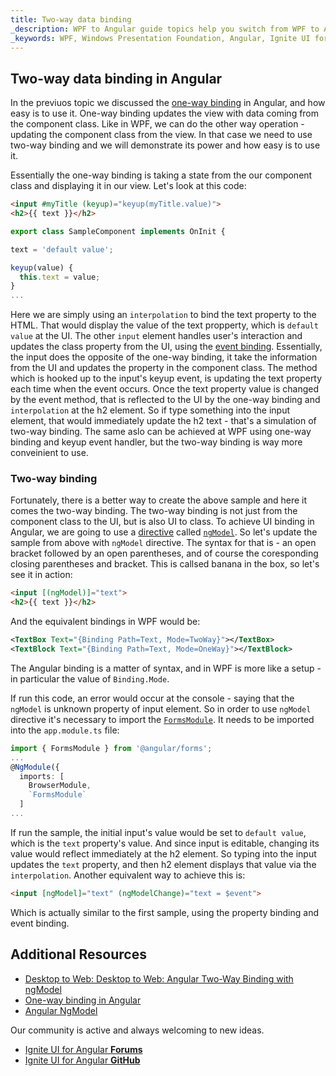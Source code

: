 ```yaml
---
title: Two-way data binding
_description: WPF to Angular guide topics help you switch from WPF to Angular.
_keywords: WPF, Windows Presentation Foundation, Angular, Ignite UI for Angular, two-way, binding
---
```


## Two-way data binding in Angular

In the previuos topic we discussed the [one-way binding](one_way_binding.md) in Angular, and how easy is to use it. One-way binding updates the view with data coming from the component class. Like in WPF, we can do the other way operation - updating the component class from the view. In that case we need to use two-way binding and we will demonstrate its power and how easy is to use it.

Essentially the one-way binding is taking a state from the our component class and displaying it in our view. Let's look at this code:
```html
<input #myTitle (keyup)="keyup(myTitle.value)">
<h2>{{ text }}</h2>
```
```typescript
export class SampleComponent implements OnInit {

text = 'default value';

keyup(value) {
  this.text = value;
}
...
```
Here we are simply using an `interpolation` to bind the text property to the HTML. That would display the value of the text propperty, which is `default value` at the UI. The other `input` element handles user's interaction and updates the class property from the UI, using the [event binding](angular_events.md). Essentially, the input does the opposite of the one-way binding, it take the information from the UI and updates the property in the component class. The method which is hooked up to the input's keyup event, is updating the text property each time when the event occurs. Once the text property value is changed by the event method, that is reflected to the UI by the one-way binding and `interpolation` at the h2 element. So if type something into the input element, that would immediately update the h2 text - that's a simulation of two-way binding. The same aslo can be achieved at WPF using one-way binding and keyup event handler, but the two-way binding is way more conveinient to use.

### Two-way binding

Fortunately, there is a better way to create the above sample and here it comes the two-way binding. The two-way binding is not just from the component class to the UI, but is also UI to class. To achieve UI binding in Angular, we are going to use a [directive](https://angular.io/api/core/Directive) called [`ngModel`](https://angular.io/api/forms/NgModel). So let's update the sample from above with `ngModel` directive. The syntax for that is - an open bracket followed by an open parentheses, and of course the coresponding closing parentheses and bracket. This is callsed banana in the box, so let's see it in action:
```html
<input [(ngModel)]="text">
<h2>{{ text }}</h2>
```
And the equivalent bindings in WPF would be:
```xml
<TextBox Text="{Binding Path=Text, Mode=TwoWay}"></TextBox>
<TextBlock Text="{Binding Path=Text, Mode=OneWay}"></TextBlock>
```
The Angular binding is a matter of syntax, and in WPF is more like a setup - in particular the value of `Binding.Mode`.

If run this code, an error would occur at the console - saying that the `ngModel` is unknown property of input element. So in order to use `ngModel` directive it's necessary to import the [`FormsModule`](https://angular.io/api/forms/FormsModule). It needs to be imported into the `app.module.ts` file:
```typescript
import { FormsModule } from '@angular/forms';
...
@NgModule({
  imports: [
    BrowserModule,
    `FormsModule`
  ]
...
``` 
If run the sample, the initial input's value would be set to `default value`, which is the `text` property's value. And since input is editable, changing its value would reflect immediately at the h2 element. So typing into the input updates the `text` property, and then h2 element displays that value via the `interpolation`. Another equivalent way to achieve this is:
```html
<input [ngModel]="text" (ngModelChange)="text = $event">
```
Which is actually similar to the first sample, using the property binding and event binding.


## Additional Resources
* [Desktop to Web: Desktop to Web: Angular Two-Way Binding with ngModel](https://www.youtube.com/watch?v=MrjTTDEj7cA&list=PLG8rj6Rr0BU-AqcJMuwggKy0GMIkjkt3j)
* [One-way binding in Angular](one_way_binding.md)
* [Angular NgModel](https://angular.io/api/forms/NgModel)

<div class="divider--half"></div>
Our community is active and always welcoming to new ideas.

* [Ignite UI for Angular **Forums**](https://www.infragistics.com/community/forums/f/ignite-ui-for-angular)
* [Ignite UI for Angular **GitHub**](https://github.com/IgniteUI/igniteui-angular)